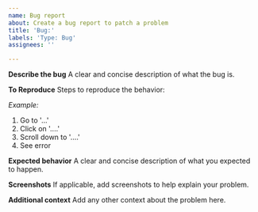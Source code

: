 ```yaml
---
name: Bug report
about: Create a bug report to patch a problem
title: 'Bug:'
labels: 'Type: Bug'
assignees: ''

---
```


**Describe the bug**
A clear and concise description of what the bug is.

**To Reproduce**
Steps to reproduce the behavior:

*Example:*

1. Go to '...'
2. Click on '....'
3. Scroll down to '....'
4. See error

**Expected behavior**
A clear and concise description of what you expected to happen.

**Screenshots**
If applicable, add screenshots to help explain your problem.

**Additional context**
Add any other context about the problem here.
